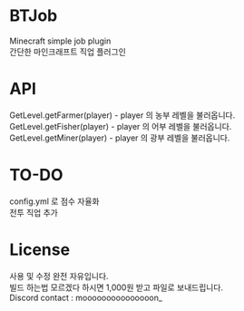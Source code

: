 # BTJob
Minecraft simple job plugin <br>
간단한 마인크래프트 직업 플러그인

# API
GetLevel.getFarmer(player) - player 의 농부 레벨을 불러옵니다. <br>
GetLevel.getFisher(player) - player 의 어부 레벨을 불러옵니다. <br>
GetLevel.getMiner(player) - player 의 광부 레벨을 불러옵니다.

# TO-DO
config.yml 로 점수 자율화 <br>
전투 직업 추가

# License
사용 및 수정 완전 자유입니다. <br>
빌드 하는법 모르겠다 하시면 1,000원 받고 파일로 보내드립니다. <br>
Discord contact : mooooooooooooooon_
